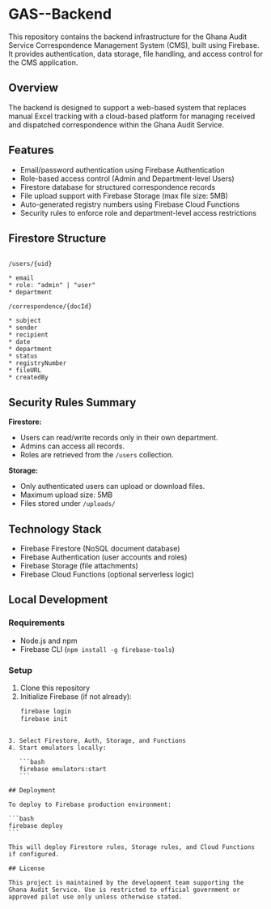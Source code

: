 # GAS--Backend

This repository contains the backend infrastructure for the Ghana Audit Service Correspondence Management System (CMS), built using Firebase. It provides authentication, data storage, file handling, and access control for the CMS application.

## Overview

The backend is designed to support a web-based system that replaces manual Excel tracking with a cloud-based platform for managing received and dispatched correspondence within the Ghana Audit Service.

## Features

- Email/password authentication using Firebase Authentication
- Role-based access control (Admin and Department-level Users)
- Firestore database for structured correspondence records
- File upload support with Firebase Storage (max file size: 5MB)
- Auto-generated registry numbers using Firebase Cloud Functions
- Security rules to enforce role and department-level access restrictions

## Firestore Structure

```

/users/{uid}

* email
* role: "admin" | "user"
* department

/correspondence/{docId}

* subject
* sender
* recipient
* date
* department
* status
* registryNumber
* fileURL
* createdBy

````

## Security Rules Summary

**Firestore:**
- Users can read/write records only in their own department.
- Admins can access all records.
- Roles are retrieved from the `/users` collection.

**Storage:**
- Only authenticated users can upload or download files.
- Maximum upload size: 5MB
- Files stored under `/uploads/`

## Technology Stack

- Firebase Firestore (NoSQL document database)
- Firebase Authentication (user accounts and roles)
- Firebase Storage (file attachments)
- Firebase Cloud Functions (optional serverless logic)

## Local Development

### Requirements

- Node.js and npm
- Firebase CLI (`npm install -g firebase-tools`)

### Setup

1. Clone this repository
2. Initialize Firebase (if not already):
   ```bash
   firebase login
   firebase init
````

3. Select Firestore, Auth, Storage, and Functions
4. Start emulators locally:

   ```bash
   firebase emulators:start
   ```

## Deployment

To deploy to Firebase production environment:

```bash
firebase deploy
```

This will deploy Firestore rules, Storage rules, and Cloud Functions if configured.

## License

This project is maintained by the development team supporting the Ghana Audit Service. Use is restricted to official government or approved pilot use only unless otherwise stated.

